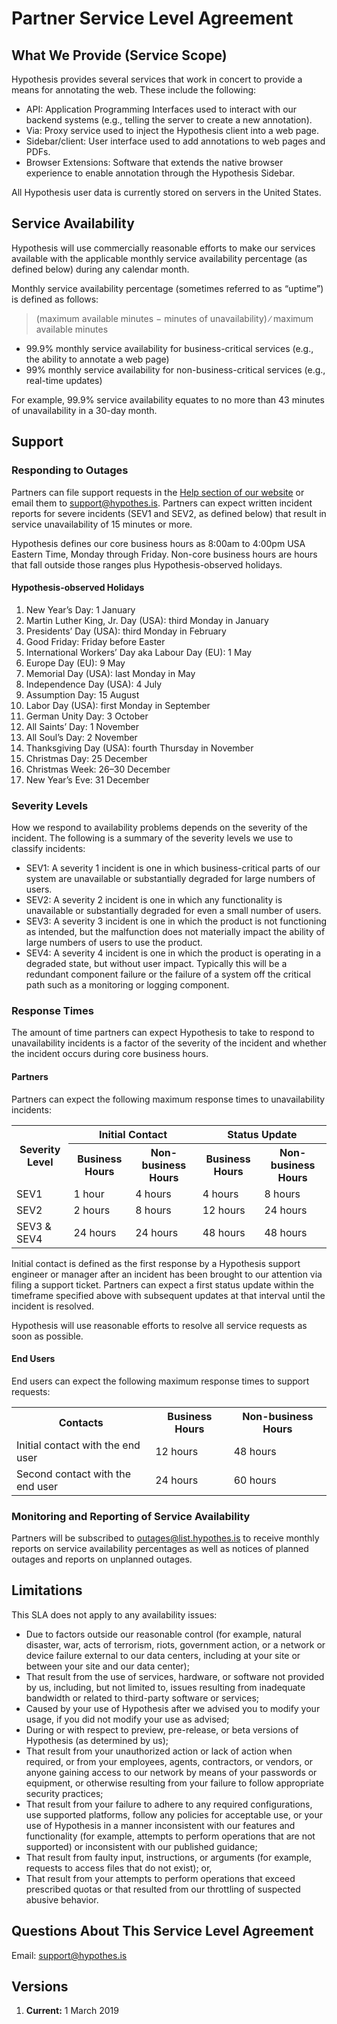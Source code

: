 # Partner Service Level Agreement

## What We Provide (Service Scope)

Hypothesis provides several services that work in concert to provide a means for annotating the web. These include the following:

*   API: Application Programming Interfaces used to interact with our backend systems (e.g., telling the server to create a new annotation).
*   Via: Proxy service used to inject the Hypothesis client into a web page.
*   Sidebar/client: User interface used to add annotations to web pages and PDFs.
*   Browser Extensions: Software that extends the native browser experience to enable annotation through the Hypothesis Sidebar.

All Hypothesis user data is currently stored on servers in the United States.

## Service Availability

Hypothesis will use commercially reasonable efforts to make our services available with the applicable monthly service availability percentage (as defined below) during any calendar month.

Monthly service availability percentage (sometimes referred to as “uptime”) is defined as follows:

> (maximum available minutes − minutes of unavailability) ∕ maximum available minutes

*   99.9% monthly service availability for business-critical services (e.g., the ability to annotate a web page)
*   99% monthly service availability for non-business-critical services (e.g., real-time updates)

For example, 99.9% service availability equates to no more than 43 minutes of unavailability in a 30-day month.

## Support

### Responding to Outages

Partners can file support requests in the [Help section of our website](https://web.hypothes.is/help/) or email them to [support@hypothes.is](mailto:support@hypothes.is). Partners can expect written incident reports for severe incidents (SEV1 and SEV2, as defined below) that result in service unavailability of 15 minutes or more.

Hypothesis defines our core business hours as 8:00am to 4:00pm USA Eastern Time, Monday through Friday. Non-core business hours are hours that fall outside those ranges plus Hypothesis-observed holidays.

#### Hypothesis-observed Holidays

1.  New Year’s Day: 1 January
2.  Martin Luther King, Jr. Day (USA): third Monday in January
3.  Presidents’ Day (USA): third Monday in February
4.  Good Friday: Friday before Easter
5.  International Workers’ Day aka Labour Day (EU): 1 May
6.  Europe Day (EU): 9 May
7.  Memorial Day (USA): last Monday in May
8.  Independence Day (USA): 4 July
9.  Assumption Day: 15 August
10.  Labor Day (USA): first Monday in September
11.  German Unity Day: 3 October
12.  All Saints’ Day: 1 November
13.  All Soul’s Day: 2 November
14.  Thanksgiving Day (USA): fourth Thursday in November
15.  Christmas Day: 25 December
16.  Christmas Week: 26–30 December
17.  New Year’s Eve: 31 December

### Severity Levels

How we respond to availability problems depends on the severity of the incident. The following is a summary of the severity levels we use to classify incidents:

*   SEV1: A severity 1 incident is one in which business-critical parts of our system are unavailable or substantially degraded for large numbers of users.
*   SEV2: A severity 2 incident is one in which any functionality is unavailable or substantially degraded for even a small number of users.
*   SEV3: A severity 3 incident is one in which the product is not functioning as intended, but the malfunction does not materially impact the ability of large numbers of users to use the product.
*   SEV4: A severity 4 incident is one in which the product is operating in a degraded state, but without user impact. Typically this will be a redundant component failure or the failure of a system off the critical path such as a monitoring or logging component.

### Response Times

The amount of time partners can expect Hypothesis to take to respond to unavailability incidents is a factor of the severity of the incident and whether the incident occurs during core business hours.

#### Partners

Partners can expect the following maximum response times to unavailability incidents:

<table class="h-blog">

<tbody>

<tr>

<th rowspan="2">Severity Level</th>

<th colspan="2">Initial Contact</th>

<th colspan="2">Status Update</th>

</tr>

<tr>

<th>Business Hours</th>

<th>Non-business Hours</th>

<th>Business Hours</th>

<th>Non-business Hours</th>

</tr>

<tr>

<td>SEV1</td>

<td>1 hour</td>

<td>4 hours</td>

<td>4 hours</td>

<td>8 hours</td>

</tr>

<tr>

<td>SEV2</td>

<td>2 hours</td>

<td>8 hours</td>

<td>12 hours</td>

<td>24 hours</td>

</tr>

<tr>

<td>SEV3 & SEV4</td>

<td>24 hours</td>

<td>24 hours</td>

<td>48 hours</td>

<td>48 hours</td>

</tr>

</tbody>

</table>

Initial contact is defined as the first response by a Hypothesis support engineer or manager after an incident has been brought to our attention via filing a support ticket. Partners can expect a first status update within the timeframe specified above with subsequent updates at that interval until the incident is resolved.

Hypothesis will use reasonable efforts to resolve all service requests as soon as possible.

#### End Users

End users can expect the following maximum response times to support requests:

<table class="h-blog">

<tbody>

<tr>

<th>Contacts</th>

<th>Business Hours</th>

<th>Non-business Hours</th>

</tr>

<tr>

<td>Initial contact with the end user</td>

<td>12 hours</td>

<td>48 hours</td>

</tr>

<tr>

<td>Second contact with the end user</td>

<td>24 hours</td>

<td>60 hours</td>

</tr>

</tbody>

</table>

### Monitoring and Reporting of Service Availability

Partners will be subscribed to [outages@list.hypothes.is](mailto:outages@list.hypothes.is) to receive monthly reports on service availability percentages as well as notices of planned outages and reports on unplanned outages.

## Limitations

This SLA does not apply to any availability issues:

*   Due to factors outside our reasonable control (for example, natural disaster, war, acts of terrorism, riots, government action, or a network or device failure external to our data centers, including at your site or between your site and our data center);
*   That result from the use of services, hardware, or software not provided by us, including, but not limited to, issues resulting from inadequate bandwidth or related to third-party software or services;
*   Caused by your use of Hypothesis after we advised you to modify your usage, if you did not modify your use as advised;
*   During or with respect to preview, pre-release, or beta versions of Hypothesis (as determined by us);
*   That result from your unauthorized action or lack of action when required, or from your employees, agents, contractors, or vendors, or anyone gaining access to our network by means of your passwords or equipment, or otherwise resulting from your failure to follow appropriate security practices;
*   That result from your failure to adhere to any required configurations, use supported platforms, follow any policies for acceptable use, or your use of Hypothesis in a manner inconsistent with our features and functionality (for example, attempts to perform operations that are not supported) or inconsistent with our published guidance;
*   That result from faulty input, instructions, or arguments (for example, requests to access files that do not exist); or,
*   That result from your attempts to perform operations that exceed prescribed quotas or that resulted from our throttling of suspected abusive behavior.

## Questions About This Service Level Agreement

Email: [support@hypothes.is](mailto:support@hypothes.is)

## **Versions**

1.  **Current:** 1 March 2019
